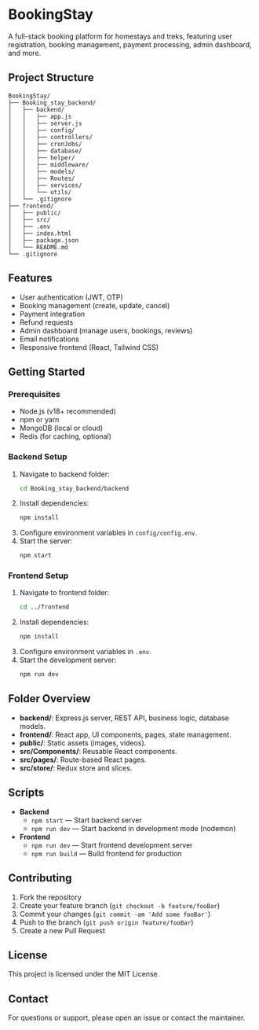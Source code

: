 # BookingStay

A full-stack booking platform for homestays and treks, featuring user registration, booking management, payment processing, admin dashboard, and more.

## Project Structure

```
BookingStay/
├── Booking_stay_backend/
│   ├── backend/
│   │   ├── app.js
│   │   ├── server.js
│   │   ├── config/
│   │   ├── controllers/
│   │   ├── cronJobs/
│   │   ├── database/
│   │   ├── helper/
│   │   ├── middleware/
│   │   ├── models/
│   │   ├── Routes/
│   │   ├── services/
│   │   └── utils/
│   └── .gitignore
├── frontend/
│   ├── public/
│   ├── src/
│   ├── .env
│   ├── index.html
│   ├── package.json
│   └── README.md
└── .gitignore
```

## Features

- User authentication (JWT, OTP)
- Booking management (create, update, cancel)
- Payment integration
- Refund requests
- Admin dashboard (manage users, bookings, reviews)
- Email notifications
- Responsive frontend (React, Tailwind CSS)

## Getting Started

### Prerequisites

- Node.js (v18+ recommended)
- npm or yarn
- MongoDB (local or cloud)
- Redis (for caching, optional)

### Backend Setup

1. Navigate to backend folder:
    ```sh
    cd Booking_stay_backend/backend
    ```
2. Install dependencies:
    ```sh
    npm install
    ```
3. Configure environment variables in `config/config.env`.
4. Start the server:
    ```sh
    npm start
    ```

### Frontend Setup

1. Navigate to frontend folder:
    ```sh
    cd ../frontend
    ```
2. Install dependencies:
    ```sh
    npm install
    ```
3. Configure environment variables in `.env`.
4. Start the development server:
    ```sh
    npm run dev
    ```

## Folder Overview

- **backend/**: Express.js server, REST API, business logic, database models.
- **frontend/**: React app, UI components, pages, state management.
- **public/**: Static assets (images, videos).
- **src/Components/**: Reusable React components.
- **src/pages/**: Route-based React pages.
- **src/store/**: Redux store and slices.

## Scripts

- **Backend**
    - `npm start` — Start backend server
    - `npm run dev` — Start backend in development mode (nodemon)
- **Frontend**
    - `npm run dev` — Start frontend development server
    - `npm run build` — Build frontend for production

## Contributing

1. Fork the repository
2. Create your feature branch (`git checkout -b feature/fooBar`)
3. Commit your changes (`git commit -am 'Add some fooBar'`)
4. Push to the branch (`git push origin feature/fooBar`)
5. Create a new Pull Request

## License

This project is licensed under the MIT License.

## Contact

For questions or support, please open an issue or contact the maintainer.
